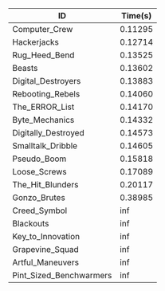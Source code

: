 |ID|Time(s)|
|-|-|
|Computer_Crew|0.11295|
|Hackerjacks|0.12714|
|Rug_Heed_Bend|0.13525|
|Beasts|0.13602|
|Digital_Destroyers|0.13883|
|Rebooting_Rebels|0.14060|
|The_ERROR_List|0.14170|
|Byte_Mechanics|0.14332|
|Digitally_Destroyed|0.14573|
|Smalltalk_Dribble|0.14605|
|Pseudo_Boom|0.15818|
|Loose_Screws|0.17089|
|The_Hit_Blunders|0.20117|
|Gonzo_Brutes|0.38985|
|Creed_Symbol|inf|
|Blackouts|inf|
|Key_to_Innovation|inf|
|Grapevine_Squad|inf|
|Artful_Maneuvers|inf|
|Pint_Sized_Benchwarmers|inf|
